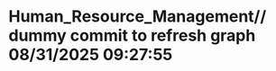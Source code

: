 # Human_Resource_Management/ /   d u m m y   c o m m i t   t o   r e f r e s h   g r a p h   0 8 / 3 1 / 2 0 2 5   0 9 : 2 7 : 5 5  
 
